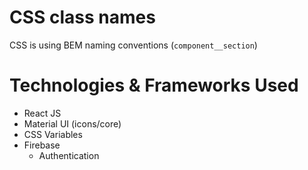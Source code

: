 # CSS class names 

CSS is using BEM naming conventions (`component__section`)

# Technologies & Frameworks Used 

* React JS 
* Material UI (icons/core)
* CSS Variables 
* Firebase 
  * Authentication 